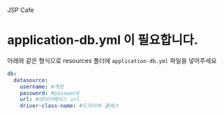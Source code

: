 JSP Cafe

# application-db.yml 이 필요합니다.
아래와 같은 형식으로 resources 폴더에 `application-db.yml` 파일을 넣어주세요

```yml
db:
  datasource:
    username: #계정
    password: #password
    url: #데이터베이스 url
    driver-class-name: #드라이버 클래스
```
